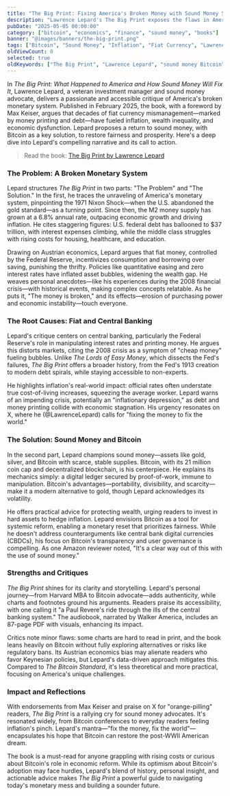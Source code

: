 ```yaml
---
title: "The Big Print: Fixing America's Broken Money with Sound Money Solutions"
description: "Lawrence Lepard's The Big Print exposes the flaws in America's fiat monetary system, tracing its history and advocating Bitcoin and sound money to address inflation and inequality."
pubDate: "2025-05-05 00:00:00"
category: ["bitcoin", "economics", "finance", "sound money", "books"]
banner: "@images/banners/the-big-print.png"
tags: ["Bitcoin", "Sound Money", "Inflation", "Fiat Currency", "Lawrence Lepard"]
oldViewCount: 0
selected: true
oldKeywords: ["The Big Print", "Lawrence Lepard", "sound money Bitcoin"]
---
```


In *The Big Print: What Happened to America and How Sound Money Will Fix It*, Lawrence Lepard, a veteran investment manager and sound money advocate, delivers a passionate and accessible critique of America's broken monetary system. Published in February 2025, the book, with a foreword by Max Keiser, argues that decades of fiat currency mismanagement—marked by money printing and debt—have fueled inflation, wealth inequality, and economic dysfunction. Lepard proposes a return to sound money, with Bitcoin as a key solution, to restore fairness and prosperity. Here's a deep dive into Lepard's compelling narrative and its call to action.

> Read the book: [The Big Print by Lawrence Lepard](https://www.amazon.com/Big-Print-Happened-America-Sound/dp/1599474379/)

### The Problem: A Broken Monetary System

Lepard structures *The Big Print* in two parts: "The Problem" and "The Solution." In the first, he traces the unraveling of America's monetary system, pinpointing the 1971 Nixon Shock—when the U.S. abandoned the gold standard—as a turning point. Since then, the M2 money supply has grown at a 6.8% annual rate, outpacing economic growth and driving inflation. He cites staggering figures: U.S. federal debt has ballooned to $37 trillion, with interest expenses climbing, while the middle class struggles with rising costs for housing, healthcare, and education.

Drawing on Austrian economics, Lepard argues that fiat money, controlled by the Federal Reserve, incentivizes consumption and borrowing over saving, punishing the thrifty. Policies like quantitative easing and zero interest rates have inflated asset bubbles, widening the wealth gap. He weaves personal anecdotes—like his experiences during the 2008 financial crisis—with historical events, making complex concepts relatable. As he puts it, "The money is broken," and its effects—erosion of purchasing power and economic instability—touch everyone.

### The Root Causes: Fiat and Central Banking

Lepard's critique centers on central banking, particularly the Federal Reserve's role in manipulating interest rates and printing money. He argues this distorts markets, citing the 2008 crisis as a symptom of "cheap money" fueling bubbles. Unlike *The Lords of Easy Money*, which dissects the Fed's failures, *The Big Print* offers a broader history, from the Fed's 1913 creation to modern debt spirals, while staying accessible to non-experts.

He highlights inflation's real-world impact: official rates often understate true cost-of-living increases, squeezing the average worker. Lepard warns of an impending crisis, potentially an "inflationary depression," as debt and money printing collide with economic stagnation. His urgency resonates on X, where he (@LawrenceLepard) calls for "fixing the money to fix the world."

### The Solution: Sound Money and Bitcoin

In the second part, Lepard champions sound money—assets like gold, silver, and Bitcoin with scarce, stable supplies. Bitcoin, with its 21 million coin cap and decentralized blockchain, is his centerpiece. He explains its mechanics simply: a digital ledger secured by proof-of-work, immune to manipulation. Bitcoin's advantages—portability, divisibility, and scarcity—make it a modern alternative to gold, though Lepard acknowledges its volatility.

He offers practical advice for protecting wealth, urging readers to invest in hard assets to hedge inflation. Lepard envisions Bitcoin as a tool for systemic reform, enabling a monetary reset that prioritizes fairness. While he doesn't address counterarguments like central bank digital currencies (CBDCs), his focus on Bitcoin's transparency and user governance is compelling. As one Amazon reviewer noted, "It's a clear way out of this with the use of sound money."

### Strengths and Critiques

*The Big Print* shines for its clarity and storytelling. Lepard's personal journey—from Harvard MBA to Bitcoin advocate—adds authenticity, while charts and footnotes ground his arguments. Readers praise its accessibility, with one calling it "a Paul Revere's ride through the ills of the central banking system." The audiobook, narrated by Walker America, includes an 87-page PDF with visuals, enhancing its impact.

Critics note minor flaws: some charts are hard to read in print, and the book leans heavily on Bitcoin without fully exploring alternatives or risks like regulatory bans. Its Austrian economics bias may alienate readers who favor Keynesian policies, but Lepard's data-driven approach mitigates this. Compared to *The Bitcoin Standard*, it's less theoretical and more practical, focusing on America's unique challenges.

### Impact and Reflections

With endorsements from Max Keiser and praise on X for "orange-pilling" readers, *The Big Print* is a rallying cry for sound money advocates. It's resonated widely, from Bitcoin conferences to everyday readers feeling inflation's pinch. Lepard's mantra—"fix the money, fix the world"—encapsulates his hope that Bitcoin can restore the post-WWII American dream.

The book is a must-read for anyone grappling with rising costs or curious about Bitcoin's role in economic reform. While its optimism about Bitcoin's adoption may face hurdles, Lepard's blend of history, personal insight, and actionable advice makes *The Big Print* a powerful guide to navigating today's monetary mess and building a sounder future.
